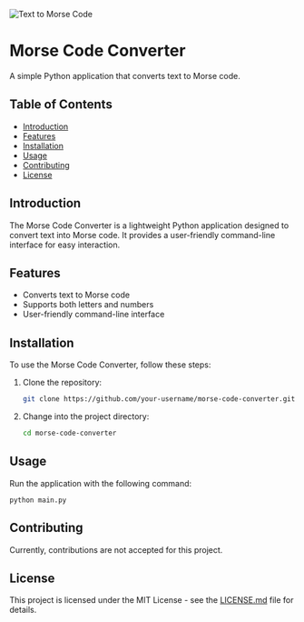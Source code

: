 ![Text to Morse Code](https://github.com/Neill-Erasmus/text-to-morse-code/assets/141222943/bd55d102-2187-4020-ba27-fd6dce4ecb08)

# Morse Code Converter

A simple Python application that converts text to Morse code.

## Table of Contents

- [Introduction](#introduction)
- [Features](#features)
- [Installation](#installation)
- [Usage](#usage)
- [Contributing](#contributing)
- [License](#license)

## Introduction

The Morse Code Converter is a lightweight Python application designed to convert text into Morse code. It provides a user-friendly command-line interface for easy interaction.

## Features

- Converts text to Morse code
- Supports both letters and numbers
- User-friendly command-line interface

## Installation

To use the Morse Code Converter, follow these steps:

1. Clone the repository:
   ```bash
   git clone https://github.com/your-username/morse-code-converter.git
2. Change into the project directory:
   ```bash
   cd morse-code-converter

## Usage

Run the application with the following command:

   ```python main.py```

## Contributing

Currently, contributions are not accepted for this project.

## License

This project is licensed under the MIT License - see the [LICENSE.md](LICENSE.md) file for details.

